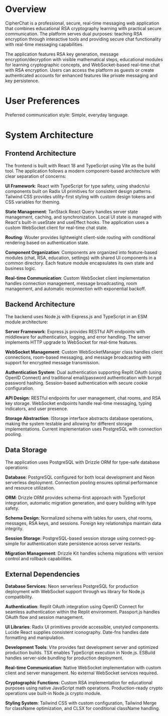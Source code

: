 # Overview

CipherChat is a professional, secure, real-time messaging web application that combines educational RSA cryptography learning with practical secure communication. The platform serves dual purposes: teaching RSA encryption through interactive tools and providing secure chat functionality with real-time messaging capabilities.

The application features RSA key generation, message encryption/decryption with visible mathematical steps, educational modules for learning cryptographic concepts, and WebSocket-based real-time chat with RSA encryption. Users can access the platform as guests or create authenticated accounts for enhanced features like private messaging and key persistence.

# User Preferences

Preferred communication style: Simple, everyday language.

# System Architecture

## Frontend Architecture

The frontend is built with React 18 and TypeScript using Vite as the build tool. The application follows a modern component-based architecture with clear separation of concerns:

**UI Framework**: React with TypeScript for type safety, using shadcn/ui components built on Radix UI primitives for consistent design patterns. Tailwind CSS provides utility-first styling with custom design tokens and CSS variables for theming.

**State Management**: TanStack React Query handles server state management, caching, and synchronization. Local UI state is managed with React's built-in useState and useEffect hooks. The application uses a custom WebSocket client for real-time chat state.

**Routing**: Wouter provides lightweight client-side routing with conditional rendering based on authentication state.

**Component Organization**: Components are organized into feature-based modules (chat, RSA, education, settings) with shared UI components in a common directory. Each feature module encapsulates its own state and business logic.

**Real-time Communication**: Custom WebSocket client implementation handles connection management, message broadcasting, room management, and automatic reconnection with exponential backoff.

## Backend Architecture

The backend uses Node.js with Express.js and TypeScript in an ESM module architecture:

**Server Framework**: Express.js provides RESTful API endpoints with middleware for authentication, logging, and error handling. The server implements HTTP upgrade to WebSocket for real-time features.

**WebSocket Management**: Custom WebSocketManager class handles client connections, room-based messaging, and message broadcasting with support for encrypted message transmission.

**Authentication System**: Dual authentication supporting Replit OAuth (using OpenID Connect) and traditional email/password authentication with bcrypt password hashing. Session-based authentication with secure cookie configuration.

**API Design**: RESTful endpoints for user management, chat rooms, and RSA key storage. WebSocket endpoints handle real-time messaging, typing indicators, and user presence.

**Storage Abstraction**: IStorage interface abstracts database operations, making the system testable and allowing for different storage implementations. Current implementation uses PostgreSQL with connection pooling.

## Data Storage

The application uses PostgreSQL with Drizzle ORM for type-safe database operations:

**Database**: PostgreSQL configured for both local development and Neon serverless deployment. Connection pooling ensures optimal performance and resource utilization.

**ORM**: Drizzle ORM provides schema-first approach with TypeScript integration, automatic migration generation, and query building with type safety.

**Schema Design**: Normalized schema with tables for users, chat rooms, messages, RSA keys, and sessions. Foreign key relationships maintain data integrity.

**Session Storage**: PostgreSQL-based session storage using connect-pg-simple for authentication state persistence across server restarts.

**Migration Management**: Drizzle Kit handles schema migrations with version control and rollback capabilities.

## External Dependencies

**Database Services**: Neon serverless PostgreSQL for production deployment with WebSocket support through ws library for Node.js compatibility.

**Authentication**: Replit OAuth integration using OpenID Connect for seamless authentication within the Replit environment. Passport.js handles OAuth flow and session management.

**UI Libraries**: Radix UI primitives provide accessible, unstyled components. Lucide React supplies consistent iconography. Date-fns handles date formatting and manipulation.

**Development Tools**: Vite provides fast development server and optimized production builds. TSX enables TypeScript execution in Node.js. ESBuild handles server-side bundling for production deployment.

**Real-time Communication**: Native WebSocket implementation with custom client and server management. No external WebSocket services required.

**Cryptographic Functions**: Custom RSA implementation for educational purposes using native JavaScript math operations. Production-ready crypto operations use built-in Node.js crypto module.

**Styling System**: Tailwind CSS with custom configuration, Tailwind Merge for className optimization, and CLSX for conditional className handling.